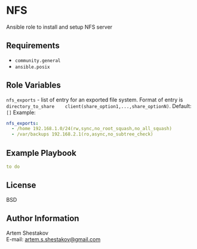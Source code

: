 # NFS

Ansible role to install and setup NFS server

## Requirements

* `community.general`
* `ansible.posix`

## Role Variables

`nfs_exports` - list of entry for an exported file system. Format of entry is `directory_to_share    client(share_option1,...,share_optionN)`. Default: `[]` 
Example:
```yaml
nfs_exports:
  - /home 192.168.1.0/24(rw,sync,no_root_squash,no_all_squash)
  - /var/backups 192.168.2.1(ro,async,no_subtree_check)
```

## Example Playbook

```yaml
to do
```
## License

BSD

## Author Information

Artem Shestakov  
E-mail: artem.s.shestakov@gmail.com
